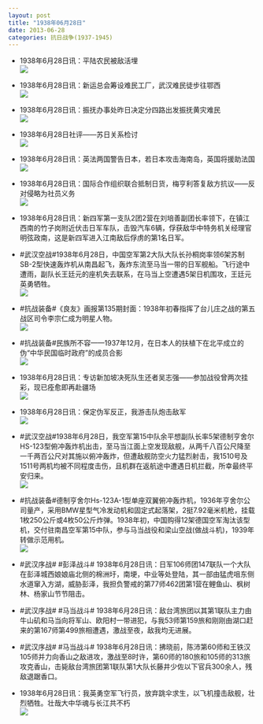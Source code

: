 ```yaml
---
layout: post
title: "1938年06月28日"
date: 2013-06-28
categories: 抗日战争(1937-1945)
---
```


<meta name="referrer" content="no-referrer" />

- 1938年6月28日讯：平陆农民被敌活埋 <br/><img src="https://ww4.sinaimg.cn/large/aca367d8jw1e6475o37vnj20bn0ly3zy.jpg" />

- 1938年6月28日讯：新运总会筹设难民工厂，武汉难民徒步往鄂西 <br/><img src="https://ww3.sinaimg.cn/large/aca367d8jw1e646ah7cinj20aj0uxq5u.jpg" />

- 1938年6月28日讯：振抚办事处昨日决定分四路出发振抚黄灾难民 <br/><img src="https://ww1.sinaimg.cn/large/aca367d8jw1e645fagwgcj20c10uj0vk.jpg" />

- 1938年6月28日社评——苏日关系检讨 <br/><img src="https://ww3.sinaimg.cn/large/aca367d8jw1e643qpnmoxj20c10ssgoo.jpg" />

- 1938年6月28日讯：英法两国警告日本，若日本攻击海南岛，英国将援助法国 <br/><img src="https://ww4.sinaimg.cn/large/aca367d8jw1e641ya1uv9j20al0a00tq.jpg" />

- 1938年6月28日讯：国际合作组织联合抵制日货，梅亨利答复敌方抗议——反对侵略为社员义务 <br/><img src="https://ww2.sinaimg.cn/large/aca367d8jw1e63yhrd335j20ax0adq42.jpg" />

- 1938年6月28日讯：新四军第一支队2团2营在刘培善副团长率领下，在镇江西南的竹子岗附近伏击日军车队，击毁汽车6辆，俘获敌华中特务机关经理官明弦政南，这是新四军进入江南敌后俘虏的第1名日军。 

- #武汉空战#1938年6月28日，中国空军第2大队大队长孙桐岗率领6架苏制SB-2型快速轰炸机从南昌起飞，轰炸东流至马当一带的日军舰船。飞行途中遭雨，副队长王廷元的座机失去联系，在马当上空遭遇5架日机围攻，王廷元英勇牺牲。 <br/><img src="https://ww4.sinaimg.cn/large/aca367d8jw1e63vw303gdj20kk0d5ta3.jpg" />

- #抗战装备#《良友》画报第135期封面：1938年初春指挥了台儿庄之战的第五战区司令李宗仁成为明星人物。 <br/><img src="https://ww3.sinaimg.cn/large/aca367d8jw1e63v16xvfpj20a00dwmxv.jpg" />

- #抗战装备#民族所不容——1937年12月，在日本人的扶植下在北平成立的伪“中华民国临时政府”的成员合影 <br/><img src="https://ww3.sinaimg.cn/large/aca367d8jw1e63taklfemj20dw08w75v.jpg" />

- 1938年6月28日讯：专访新加坡决死队生还者吴志强——参加战役曾两次挂彩，现已痊愈即再赴疆场 <br/><img src="https://ww3.sinaimg.cn/large/aca367d8jw1e63rjyzfgsj20c10yqacr.jpg" />

- 1938年6月28日讯：保定伪军反正，我游击队炮击敌军 <br/><img src="https://ww3.sinaimg.cn/large/aca367d8jw1e63q3psz7vj20c10yr0vj.jpg" />

- #武汉空战#1938年6月28日，我空军第15中队余平想副队长率5架德制亨舍尔HS-123型俯冲轰炸机出击，至马当江面上空发现敌舰，从两千八百公尺降至一千两百公尺对其施以俯冲轰炸，但遭敌舰防空火力猛烈射击，我1510号及1511号两机均被不同程度击伤，且机群在返航途中遭遇日机拦截，所幸最终平安归来。 <br/><img src="https://ww3.sinaimg.cn/large/aca367d8jw1e63o38jjagj20c10cz0t5.jpg" />

- #抗战装备#德制亨舍尔Hs-123A-1型单座双翼俯冲轰炸机，1936年亨舍尔公司量产，采用BMW星型气冷发动机和固定式起落架，2挺7.92毫米机枪，挂载1枚250公斤或4枚50公斤炸弹。1938年初，中国购得12架德国空军淘汰该型机，交付驻南昌空军第15中队，参与马当战役和梁山空战(做战斗机)，1939年转做示范用机。 <br/><img src="https://ww2.sinaimg.cn/large/aca367d8jw1e63mcaxd2gj20c114swgj.jpg" />

- #武汉序战# #彭泽战斗# 1938年6月28日讯：日军106师团147联队一个大队在彭泽城西娘娘庙北侧的棉洲圩，南埂，中业等处登陆，其一部由猛虎咀东侧水道窜入方湖，威胁彭泽，我担负警戒的第77师462团第1营在鲤鱼山、枫树林、杨家山节节阻击。 

- #武汉序战# #马当战斗# 1938年6月28日讯：敌台湾旅团以其第1联队主力由牛山矶和马当向将军山、欧阳村一带进犯，与我53师第159旅和刚刚由湖口赶来的第167师第499旅相遭遇，激战至夜，敌我均无进展。 

- #武汉序战# #马当战斗# 1938年6月28日讯：拂晓前，陈沛第60师和王铁汉105师并力向香山之敌进攻，激战至8时许，第60师的180旅和105师的313旅攻克香山，击毙敌台湾旅团第1联队第1大队长藤井少佐以下官兵300余人，残敌退踞香口。 

- 1938年6月28日讯：我英勇空军飞行员，放弃跳伞求生，以飞机撞击敌舰，壮烈牺牲。壮哉大中华魂与长江共不朽 <br/><img src="https://ww3.sinaimg.cn/large/aca367d8jw1e63h7fpm3lj20c10nrtap.jpg" />

